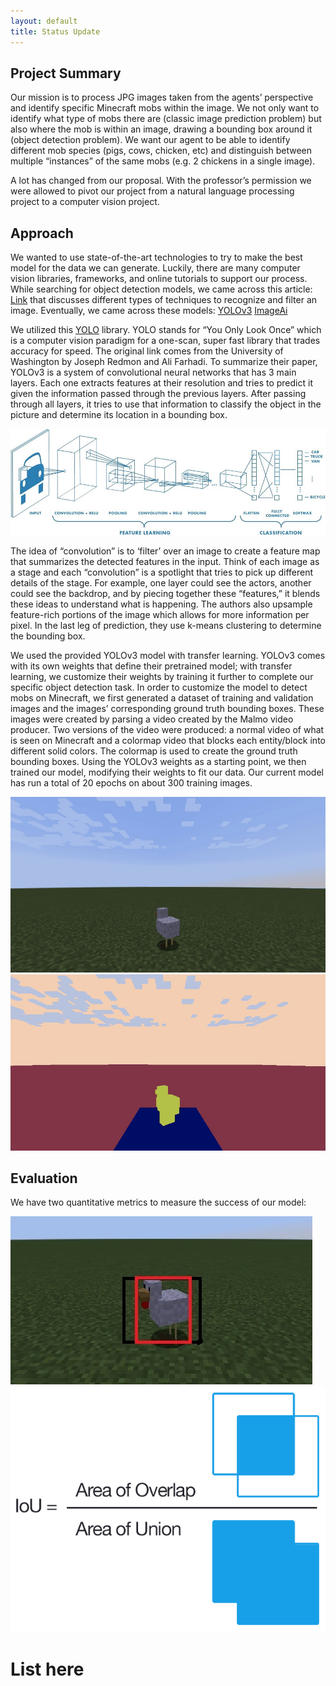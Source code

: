 ```yaml
---
layout: default
title: Status Update
---
```


## Project Summary

Our mission is to process JPG images taken from the agents’ perspective and identify specific Minecraft mobs within the image. We not only want to identify what type of mobs there are (classic image prediction problem) but also where the mob is within an image, drawing a bounding box around it (object detection problem). We want our agent to be able to identify different mob species (pigs, cows, chicken, etc) and distinguish between multiple “instances” of the same mobs (e.g. 2 chickens in a single image).

A lot has changed from our proposal. With the professor’s permission we were allowed to pivot our project from a natural language processing project to a computer vision project.  

## Approach

We wanted to use state-of-the-art technologies to try to make the best model for the data we can generate. Luckily, there are many computer vision libraries, frameworks, and online tutorials to support our process. While searching for object detection models, we came across this article: [Link](https://stackabuse.com/object-detection-with-imageai-in-python/) that discusses different types of techniques to recognize and filter an image. Eventually, we came across these models: [YOLOv3](https://github.com/eriklindernoren/PyTorch-YOLOv3) [ImageAi](https://github.com/OlafenwaMoses/ImageAI)

We utilized this [YOLO](https://github.com/ultralytics/yolov3) library. YOLO stands for “You Only Look Once” which is a computer vision paradigm for a one-scan, super fast library that trades accuracy for speed. The original link comes from the University of Washington by Joseph Redmon and Ali Farhadi. To summarize their paper, YOLOv3 is a system of convolutional neural networks that has 3 main layers. Each one extracts features at their resolution and tries to predict it given the information passed through the previous layers. After passing through all layers, it tries to use that information to classify the object in the picture and determine its location in a bounding box.

![Visual for CNNs](img/image7.png "Diagram for Proposal")

The idea of “convolution” is to ‘filter’ over an image to create a feature map that summarizes the detected features in the input. Think of each image as a stage and each “convolution” is a spotlight that tries to pick up different details of the stage. For example, one layer could see the actors, another could see the backdrop, and by piecing together these “features,” it blends these ideas to understand what is happening. The authors also upsample feature-rich portions of the image which allows for more information per pixel. In the last leg of prediction, they use k-means clustering to determine the bounding box.

We used the provided YOLOv3 model with transfer learning. YOLOv3 comes with its own weights that define their pretrained model; with transfer learning, we customize their weights by training it further to complete our specific object detection task. In order to customize the model to detect mobs on Minecraft, we first generated a dataset of training and validation images and the images’ corresponding ground truth bounding boxes. These images were created by parsing a video created by the Malmo video producer. Two versions of the video were produced: a normal video of what is seen on Minecraft and a colormap video that blocks each entity/block into different solid colors. The colormap is used to create the ground truth bounding boxes. Using the YOLOv3 weights as a starting point, we then trained our model, modifying their weights to fit our data. Our current model has run a total of 20 epochs on about 300 training images.


![MC Chicken](img/image2.png "Diagram for Proposal")
![Colormap Chicken](img/image3.png "Diagram for Proposal")

## Evaluation

We have two quantitative metrics to measure the success of our model:

![2-Grid-Chicken](img/image8.png "Gridded Chicken")
![IOU-Visual](img/image1.png "IOU-Visual")


# List here



